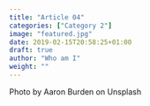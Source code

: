 ```yaml
---
title: "Article 04"
categories: ["Category 2"]
image: "featured.jpg"
date: 2019-02-15T20:58:25+01:00
draft: true
author: "Who am I"
weight: ""
---
```


Photo by Aaron Burden on Unsplash

